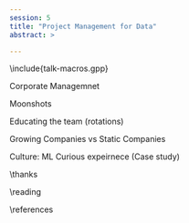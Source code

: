 ```yaml
---
session: 5
title: "Project Management for Data"
abstract: >

---
```


\include{talk-macros.gpp}

<!-- Explore exploit cycles -->

<!-- tenets -->

<!-- The convening power of data -->

<!-- examples from DELVE and Amazon -->

<!-- pathfinder projects -->

Corporate Managemnet

Moonshots

Educating the team (rotations)

Growing Companies vs Static Companies


Culture: ML Curious expeirnece (Case study)

\thanks

\reading

\references
